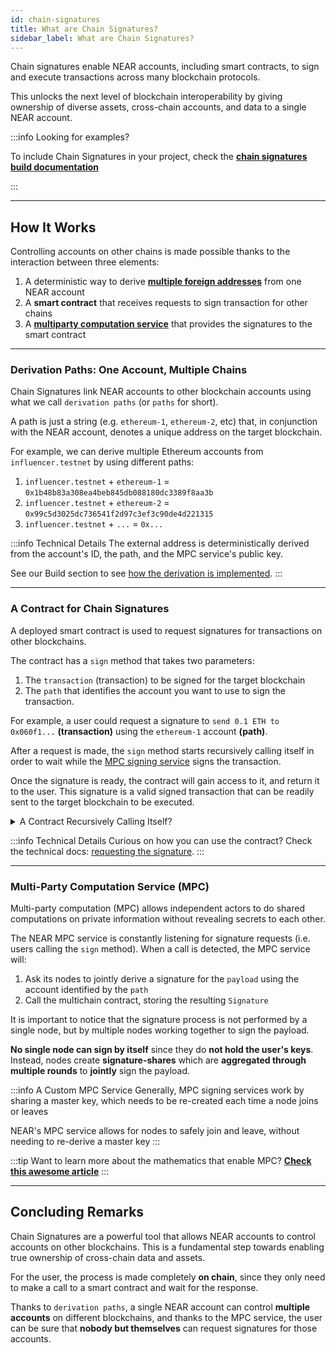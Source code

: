```yaml
---
id: chain-signatures
title: What are Chain Signatures?
sidebar_label: What are Chain Signatures?
---
```


Chain signatures enable NEAR accounts, including smart contracts, to sign and execute transactions across many blockchain protocols.

This unlocks the next level of blockchain interoperability by giving ownership of diverse assets, cross-chain accounts, and data to a single NEAR account.

:::info Looking for examples?

To include Chain Signatures in your project, check the [**chain signatures build documentation**](../../8.abstraction/chain-signatures.md)

:::

---

## How It Works

Controlling accounts on other chains is made possible thanks to the interaction between three elements:

1. A deterministic way to derive [**multiple foreign addresses**](#one-account-multiple-chains) from one NEAR account
2. A **smart contract** that receives requests to sign transaction for other chains
3. A [**multiparty computation service**](#multi-party-computation-service-mpc) that provides the signatures to the smart contract

<hr class="subsection" />

### Derivation Paths: One Account, Multiple Chains
Chain Signatures link NEAR accounts to other blockchain accounts using what we call `derivation paths` (or `paths` for short). 

A path is just a string (e.g. `ethereum-1`, `ethereum-2`, etc) that, in conjunction with the NEAR account, denotes a unique address on the target blockchain.

For example, we can derive multiple Ethereum accounts from `influencer.testnet` by using different paths:

  1. `influencer.testnet` + `ethereum-1` = `0x1b48b83a308ea4beb845db088180dc3389f8aa3b`
  2. `influencer.testnet` + `ethereum-2` = `0x99c5d3025dc736541f2d97c3ef3c90de4d221315`
  3. `influencer.testnet` + `...` = `0x...` 

:::info Technical Details
The external address is deterministically derived from the account's ID, the path, and the MPC service's public key.

See our Build section to see [how the derivation is implemented](../../8.abstraction/chain-signatures.md#1-deriving-the-foreign-address).
:::

<hr class="subsection" />

### A Contract for Chain Signatures
A deployed smart contract is used to request signatures for transactions on other blockchains.

The contract has a `sign` method that takes two parameters:

  1. The `transaction` (transaction) to be signed for the target blockchain
  2. The `path` that identifies the account you want to use to sign the transaction.

For example, a user could request a signature to `send 0.1 ETH to 0x060f1...` **(transaction)** using the `ethereum-1` account **(path)**.

After a request is made, the `sign` method starts recursively calling itself in order to wait while the [MPC signing service](#multi-party-computation-service-mpc) signs the transaction.

Once the signature is ready, the contract will gain access to it, and return it to the user. This signature is a valid signed transaction that can be readily sent to the target blockchain to be executed.

<details>
<summary> A Contract Recursively Calling Itself? </summary>

NEAR smart contracts are unable to halt execution and await the completion of a process. To solve this, one can make the contract call itself again and again checking on each iteration if the result is ready.

Note that each call will take one block, and thus result on ~1s of waiting. After some time the contract will either return a result - since somebody external provided it - or run out of GAS waiting.

</details>

:::info Technical Details
Curious on how you can use the contract? Check the technical docs: [requesting the signature](../../8.abstraction/chain-signatures.md#3-requesting-the-signature).
:::

<hr class="subsection" />

### Multi-Party Computation Service (MPC)
Multi-party computation (MPC) allows independent actors to do shared computations on private information without revealing secrets to each other.

The NEAR MPC service is constantly listening for signature requests (i.e. users calling the `sign` method). When a call is detected, the MPC service will:
  1. Ask its nodes to jointly derive a signature for the `payload` using the account identified by the `path`
  2. Call the multichain contract, storing the resulting `Signature`

It is important to notice that the signature process is not performed by a single node, but by multiple nodes working together to sign the payload.

**No single node can sign by itself** since they do **not hold the user's keys**. Instead, nodes create **signature-shares** which are **aggregated through multiple rounds** to **jointly** sign the payload.

:::info A Custom MPC Service
Generally, MPC signing services work by sharing a master key, which needs to be re-created each time a node joins or leaves

NEAR's MPC service allows for nodes to safely join and leave, without needing to re-derive a master key
:::

:::tip
Want to learn more about the mathematics that enable MPC? [**Check this awesome article**](https://www.zellic.io/blog/mpc-from-scratch/)
:::

---

## Concluding Remarks
Chain Signatures are a powerful tool that allows NEAR accounts to control accounts on other blockchains. This is a fundamental step towards enabling true ownership of cross-chain data and assets.

For the user, the process is made completely **on chain**, since they only need to make a call to a smart contract and wait for the response.

Thanks to `derivation paths`, a single NEAR account can control **multiple accounts** on different blockchains, and thanks to the MPC service, the user can be sure that **nobody but themselves** can request signatures for those accounts.

